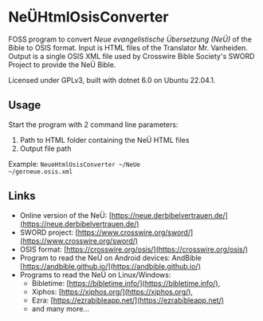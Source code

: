 # NeÜHtmlOsisConverter

FOSS program to convert *Neue evangelistische Übersetzung (NeÜ)* of the Bible to OSIS format. Input is HTML files of the Translator Mr. Vanheiden. Output is a single OSIS XML file used by Crosswire Bible Society's SWORD Project to provide the NeÜ Bible.

Licensed under GPLv3, built with dotnet 6.0 on Ubuntu 22.04.1.

## Usage
Start the program with 2 command line parameters:
1. Path to HTML folder containing the NeÜ HTML files
2. Output file path

Example: <code>NeueHtmlOsisConverter ~/NeUe ~/gerneue.osis.xml</code>

## Links
- Online version of the NeÜ: [https://neue.derbibelvertrauen.de/](https://neue.derbibelvertrauen.de/)
- SWORD project: [https://www.crosswire.org/sword/](https://www.crosswire.org/sword/)
- OSIS format: [https://crosswire.org/osis/](https://crosswire.org/osis/)
- Program to read the NeÜ on Android devices: AndBible [https://andbible.github.io/](https://andbible.github.io/)
- Programs to read the NeÜ on Linux/Windows: 
  - Bibletime: [https://bibletime.info/](https://bibletime.info/), 
  - Xiphos: [https://xiphos.org/](https://xiphos.org/), 
  - Ezra: [https://ezrabibleapp.net/](https://ezrabibleapp.net/) 
  - and many more...